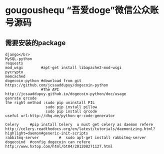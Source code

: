 # gougoushequ “吾爱doge”微信公众账号源码

## 需要安装的package
    django</br>
    MySQL-python
    requests
    mod_wsgi        #apt-get install libapache2-mod-wsgi
    pycrypto 
    memcached
    dogecoin-python #download from git   https://github.com/jcsaaddupuy/dogecoin-python
                    #The API             http://jcsaaddupuy.github.io/dogecoin-python/doc/usage
    genrate qrcode
    the right method :sudo pip uninstall PIL
                      sudo pip install pillow
                      sudo pip install qrcode
    useful url:http://dhq.me/python-qr-code-generator

    Celery     #pip install Celery  u must get celery as daemon refere http://celery.readthedocs.org/en/latest/tutorials/daemonizing.html?highlight=daemon#generic-init-scripts
    rabbitmq-server         #  sudo apt-get install rabbitmq-server
    dogecoind  #config dogecoin can refere http://www.hxtop.com/html/bt04/201208271127.html

